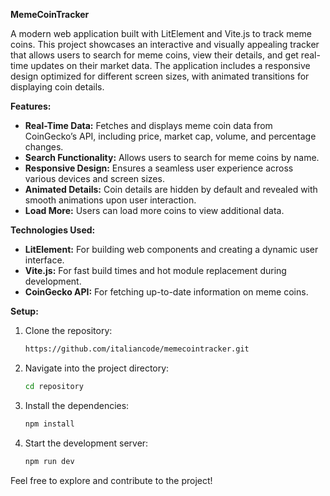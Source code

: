 **MemeCoinTracker**

A modern web application built with LitElement and Vite.js to track meme coins. This project showcases an interactive and visually appealing tracker that allows users to search for meme coins, view their details, and get real-time updates on their market data. The application includes a responsive design optimized for different screen sizes, with animated transitions for displaying coin details. 

**Features:**

- **Real-Time Data:** Fetches and displays meme coin data from CoinGecko’s API, including price, market cap, volume, and percentage changes.
- **Search Functionality:** Allows users to search for meme coins by name.
- **Responsive Design:** Ensures a seamless user experience across various devices and screen sizes.
- **Animated Details:** Coin details are hidden by default and revealed with smooth animations upon user interaction.
- **Load More:** Users can load more coins to view additional data.

**Technologies Used:**

- **LitElement:** For building web components and creating a dynamic user interface.
- **Vite.js:** For fast build times and hot module replacement during development.
- **CoinGecko API:** For fetching up-to-date information on meme coins.

**Setup:**

1. Clone the repository:
   ```bash
   https://github.com/italiancode/memecointracker.git
   ```
2. Navigate into the project directory:
   ```bash
   cd repository
   ```
3. Install the dependencies:
   ```bash
   npm install
   ```
4. Start the development server:
   ```bash
   npm run dev
   ```

Feel free to explore and contribute to the project!

